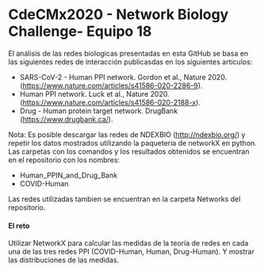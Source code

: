 #  CdeCMx2020 - Network Biology Challenge- Equipo 18
El análisis de las redes biologicas presentadas en esta GitHub se basa en las siguientes redes de interacción publicasdas en los siguientes articulos:

  * SARS-CoV-2 - Human PPI network. Gordon et al., Nature 2020. (https://www.nature.com/articles/s41586-020-2286-9).
  * Human PPI network. Luck et al., Nature 2020. (https://www.nature.com/articles/s41586-020-2188-x).
  * Drug - Human protein target network. DrugBank (https://www.drugbank.ca/).

Nota: Es posible descargar las redes de NDEXBIO (http://ndexbio.org/) y repetir los datos mostrados utilizando la paqueteria de networkX en python.
Las carpetas con los comandos y los resultados obtenidos se encuentran en el repositorio con los nombres:
  * Human_PPIN_and_Drug_Bank
  * COVID-Human
  
Las redes utilizadas tambien se encuentran en la carpeta Networks del repositorio.

#### El reto 
  
Utilizar NetworkX para calcular las medidas de la teoría de redes en cada una de las tres redes PPI (COVID-Human, Human, Drug-Human). Y mostrar las distribuciones de las medidas.
